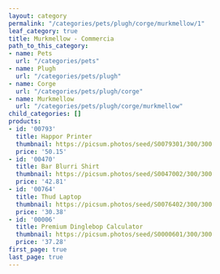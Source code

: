 ```yaml
---
layout: category
permalink: "/categories/pets/plugh/corge/murkmellow/1"
leaf_category: true
title: Murkmellow - Commercia
path_to_this_category:
- name: Pets
  url: "/categories/pets"
- name: Plugh
  url: "/categories/pets/plugh"
- name: Corge
  url: "/categories/pets/plugh/corge"
- name: Murkmellow
  url: "/categories/pets/plugh/corge/murkmellow"
child_categories: []
products:
- id: '00793'
  title: Happor Printer
  thumbnail: https://picsum.photos/seed/S0079301/300/300
  price: '50.15'
- id: '00470'
  title: Bar Blurri Shirt
  thumbnail: https://picsum.photos/seed/S0047002/300/300
  price: '42.81'
- id: '00764'
  title: Thud Laptop
  thumbnail: https://picsum.photos/seed/S0076402/300/300
  price: '30.38'
- id: '00006'
  title: Premium Dinglebop Calculator
  thumbnail: https://picsum.photos/seed/S0000601/300/300
  price: '37.28'
first_page: true
last_page: true
---
```

